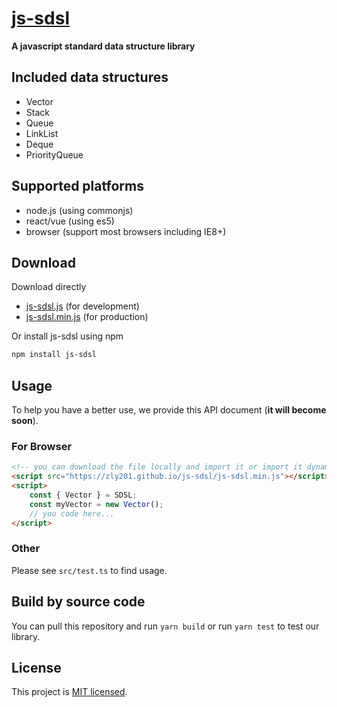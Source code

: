 # [js-sdsl](https://github.com/ZLY201/js-sdsl)

**A javascript standard data structure library**

## Included data structures

- Vector
- Stack
- Queue
- LinkList
- Deque
- PriorityQueue

## Supported platforms

- node.js (using commonjs)
- react/vue (using es5)
- browser (support most browsers including IE8+)

## Download
Download directly

- [js-sdsl.js](https://zly201.github.io/js-sdsl/js-sdsl.js) (for development)
- [js-sdsl.min.js](https://zly201.github.io/js-sdsl/js-sdsl.min.js) (for production)

Or install js-sdsl using npm

```bash
npm install js-sdsl
```

## Usage

To help you have a better use, we provide this API document (**it will become soon**).

### For Browser
```html
<!-- you can download the file locally and import it or import it dynamically by using url. -->
<script src="https://zly201.github.io/js-sdsl/js-sdsl.min.js"></script>
<script>
    const { Vector } = SDSL;
	const myVector = new Vector();
	// you code here...
</script>
```

### Other
Please see `src/test.ts` to find usage.

## Build by source code

You can pull this repository and run `yarn build` or run `yarn test` to test our library.

## License

This project is [MIT licensed](https://github.com/ZLY201/js-sdsl/blob/main/LICENSE).
